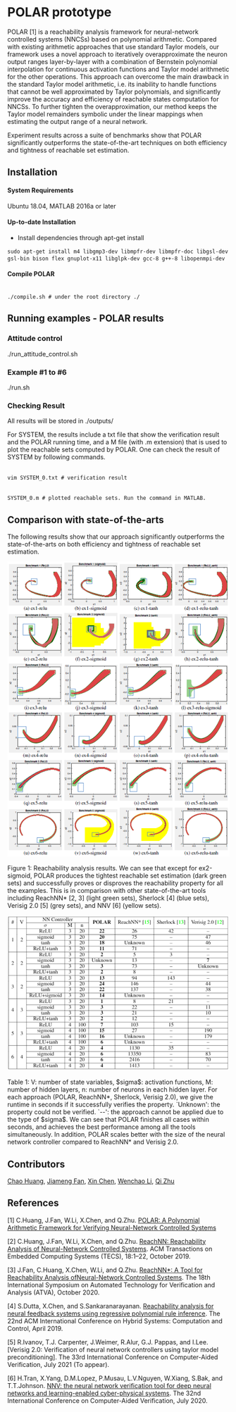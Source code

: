 # POLAR prototype
POLAR [1] is a reachability analysis framework for neural-network controlled systems (NNCSs) based on polynomial arithmetic. Compared with existing arithmetic approaches that use standard Taylor models, our framework uses a novel approach to iteratively overapproximate the neuron output ranges layer-by-layer with a combination of Bernstein polynomial interpolation for continuous activation functions and Taylor model arithmetic for the other operations. This approach can overcome the main drawback in the standard Taylor model arithmetic, i.e. its inability to handle functions that cannot be well approximated by Taylor polynomials, and significantly improve the accuracy and efficiency of reachable states computation for NNCSs. To further tighten the overapproximation, our method keeps the Taylor model remainders symbolic under the linear mappings when estimating the output range of a neural network. 

Experiment results across a suite of benchmarks show that POLAR significantly outperforms the state-of-the-art techniques on both efficiency and tightness of reachable set estimation.

## Installation

#### System Requirements
Ubuntu 18.04, MATLAB 2016a or later

#### Up-to-date Installation
- Install dependencies through apt-get install
```
sudo apt-get install m4 libgmp3-dev libmpfr-dev libmpfr-doc libgsl-dev gsl-bin bison flex gnuplot-x11 libglpk-dev gcc-8 g++-8 libopenmpi-dev
```

#### Compile POLAR

```

./compile.sh # under the root directory ./

```

## Running examples - POLAR results

### Attitude control
./run_attitude_control.sh

### Example #1 to #6
./run.sh

### Checking Result
All results will be stored in ./outputs/

For SYSTEM, the results include a txt file that show the verification result and the POLAR running time, and a M file (with .m extension) that is used to plot the reachable sets computed by POLAR. One can check the result of SYSTEM by following commands.



```

vim SYSTEM_0.txt # verification result

```


```

SYSTEM_0.m # plotted reachable sets. Run the command in MATLAB.

```

## Comparison with state-of-the-arts

The following results show that our approach significantly outperforms the state-of-the-arts on both efficiency and tightness of reachable set estimation.

<p align="center">
    <img src="figures/benchmarks_reachableset.png" alt> 
</p>
<p align="left">	
    Figure 1: Reachability analysis results. We can see that except for ex2-sigmoid, POLAR produces the tightest reachable set estimation (dark green sets) and successfully proves or disproves the reachability property for all the examples. This is in comparison with other state-of-the-art tools including ReachNN* [2, 3] (light green sets), Sherlock [4] (blue sets), Verisig 2.0 [5] (grey sets), and NNV [6] (yellow sets).
</p>

<p align="center">
    <img src="figures/benchmarks_table.png" alt>
</p>
<p align="left">
    Table 1: V: number of state variables, $sigma$: activation functions, M: number of hidden layers, n: number of neurons in each hidden layer. For each approach (POLAR, ReachNN*, Sherlock, Verisig 2.0), we give the runtime in seconds if it successfully verifies the property. `Unknown': the property could not be verified. `--': the approach cannot be applied due to the type of $sigma$. We can see that POLAR finishes all cases within seconds, and achieves the best performance among all the tools simultaneously. In addition, POLAR scales better with the size of the neural network controller compared to ReachNN* and Verisig 2.0.
</p>


## Contributors
[Chao Huang](https://chaohuang2018.github.io/main/), [Jiameng Fan](https://www.jiamengf.com), [Xin Chen](https://udayton.edu/directory/artssciences/computerscience/chen-xin.php), [Wenchao Li](http://sites.bu.edu/depend/people/), [Qi Zhu](http://users.eecs.northwestern.edu/~qzhu/)

## References
[1] C.Huang, J.Fan, W.Li, X.Chen, and Q.Zhu.
[POLAR: A Polynomial Arithmetic Framework for Verifying Neural-Network Controlled Systems]()

[2] C.Huang, J.Fan, W.Li, X.Chen, and Q.Zhu.
[ReachNN: Reachability Analysis of Neural-Network Controlled Systems](https://dl.acm.org/citation.cfm?id=3358228).
ACM Transactions on Embedded Computing Systems (TECS), 18:1–22, October 2019.

[3] J.Fan, C.Huang, X.Chen, W.Li, and Q.Zhu.
[ReachNN*: A Tool for Reachability Analysis ofNeural-Network Controlled Systems](https://github.com/JmfanBU/ReachNNStar).
The 18th International Symposium on Automated Technology for Verification and Analysis (ATVA), October 2020.

[4] S.Dutta, X.Chen, and S.Sankaranarayanan.
[Reachability analysis for neural feedback systems using regressive polynomial rule inference](https://dl.acm.org/doi/10.1145/3302504.3311807). The 22nd ACM International Conference on Hybrid Systems: Computation and Control, April 2019.

[5] R.Ivanov, T.J. Carpenter, J.Weimer, R.Alur, G.J. Pappas, and I.Lee.
[Verisig 2.0: Verification of neural network controllers using taylor model preconditioning]. The 33rd International Conference on Computer-Aided Verification, July 2021 (To appear).

[6] H.Tran, X.Yang, D.M.Lopez, P.Musau, L.V.Nguyen, W.Xiang, S.Bak, and T.T.Johnson.
[NNV: the neural network verification tool for deep neural networks and learning-enabled cyber-physical systems](https://link.springer.com/chapter/10.1007/978-3-030-53288-8_1). The 32nd International Conference on Computer-Aided Verification, July 2020.



